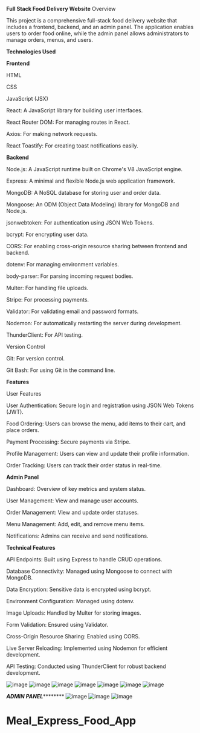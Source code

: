 **Full Stack Food Delivery Website**
Overview


This project is a comprehensive full-stack food delivery website that includes a frontend, backend, and an admin panel. The application enables users to order food online, while the admin panel allows administrators to manage orders, menus, and users.

**Technologies Used**


**Frontend**

HTML


CSS


JavaScript (JSX)


React: A JavaScript library for building user interfaces.


React Router DOM: For managing routes in React.


Axios: For making network requests.


React Toastify: For creating toast notifications easily.


**Backend**



Node.js: A JavaScript runtime built on Chrome's V8 JavaScript engine.


Express: A minimal and flexible Node.js web application framework.


MongoDB: A NoSQL database for storing user and order data.


Mongoose: An ODM (Object Data Modeling) library for MongoDB and Node.js.


jsonwebtoken: For authentication using JSON Web Tokens.


bcrypt: For encrypting user data.


CORS: For enabling cross-origin resource sharing between frontend and backend.


dotenv: For managing environment variables.


body-parser: For parsing incoming request bodies.


Multer: For handling file uploads.


Stripe: For processing payments.


Validator: For validating email and password formats.


Nodemon: For automatically restarting the server during development.


ThunderClient: For API testing.


Version Control


Git: For version control.


Git Bash: For using Git in the command line.


**Features**


User Features


User Authentication: Secure login and registration using JSON Web Tokens (JWT).


Food Ordering: Users can browse the menu, add items to their cart, and place orders.


Payment Processing: Secure payments via Stripe.


Profile Management: Users can view and update their profile information.


Order Tracking: Users can track their order status in real-time.


**Admin Panel**


Dashboard: Overview of key metrics and system status.


User Management: View and manage user accounts.


Order Management: View and update order statuses.


Menu Management: Add, edit, and remove menu items.


Notifications: Admins can receive and send notifications.


**Technical Features**


API Endpoints: Built using Express to handle CRUD operations.


Database Connectivity: Managed using Mongoose to connect with MongoDB.


Data Encryption: Sensitive data is encrypted using bcrypt.


Environment Configuration: Managed using dotenv.


Image Uploads: Handled by Multer for storing images.


Form Validation: Ensured using Validator.


Cross-Origin Resource Sharing: Enabled using CORS.


Live Server Reloading: Implemented using Nodemon for efficient development.


API Testing: Conducted using ThunderClient for robust backend development.

![image](https://github.com/Vinit-Sikri/delivery_app/assets/172244095/ad8ebb0c-3112-4c6d-ac79-85a6488f3bd3)
![image](https://github.com/Vinit-Sikri/delivery_app/assets/172244095/01165d4a-2180-40fc-8d91-21f3759767a9)
![image](https://github.com/Vinit-Sikri/delivery_app/assets/172244095/bfbd4657-5add-4ddc-b25e-f59ead98b123)
![image](https://github.com/Vinit-Sikri/delivery_app/assets/172244095/ba5749e0-1d4d-4643-b385-c28486aee23c)
![image](https://github.com/Vinit-Sikri/delivery_app/assets/172244095/465e2492-720c-47ba-a921-ca8c889ed5e1)
![image](https://github.com/Vinit-Sikri/delivery_app/assets/172244095/df715848-5160-4af6-9bb7-d0a548e530a0)
![image](https://github.com/Vinit-Sikri/delivery_app/assets/172244095/cb18ea3c-90bf-4179-80d4-9273aa2ff856)

*************ADMIN PANEL*********************
![image](https://github.com/Vinit-Sikri/delivery_app/assets/172244095/7ff5bd0f-9c69-4cd4-b015-4843d7fbcccf)
![image](https://github.com/Vinit-Sikri/delivery_app/assets/172244095/b6c58707-5059-4304-8c1d-5cf121a080cf)
![image](https://github.com/Vinit-Sikri/delivery_app/assets/172244095/88018b62-3c46-4a7e-9f03-19a3c92b6c87)
# Meal_Express_Food_App
